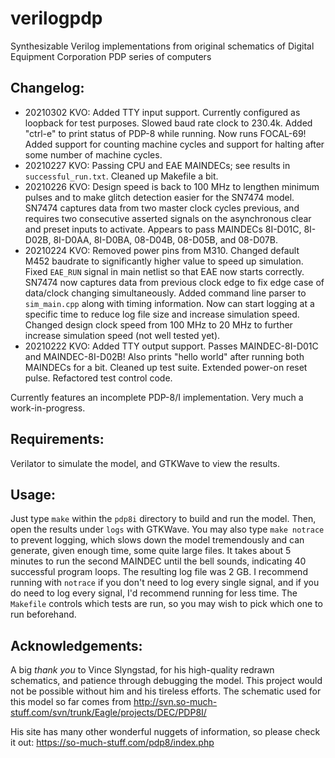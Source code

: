 # verilogpdp
Synthesizable Verilog implementations from original schematics of Digital
Equipment Corporation PDP series of computers

## Changelog:  
- 20210302 KVO: Added TTY input support. Currently configured as loopback for
test purposes. Slowed baud rate clock to 230.4k. Added "ctrl-e" to print status
of PDP-8 while running. Now runs FOCAL-69! Added support for counting machine cycles 
and support for halting after some number of machine cycles.
- 20210227 KVO: Passing CPU and EAE MAINDECs; see results in `successful_run.txt`.
Cleaned up Makefile a bit.
- 20210226 KVO: Design speed is back to 100 MHz to lengthen minimum pulses and
to make glitch detection easier for the SN7474 model. SN7474 captures data from
two master clock cycles previous, and requires two consecutive asserted signals
on the asynchronous clear and preset inputs to activate. Appears to pass 
MAINDECs 8I-D01C, 8I-D02B, 8I-D0AA, 8I-D0BA, 08-D04B, 08-D05B, and 08-D07B.
- 20210224 KVO: Removed power pins from M310. Changed default M452 baudrate to
significantly higher value to speed up simulation. Fixed `EAE_RUN` signal in
main netlist so that EAE now starts correctly. SN7474 now captures data from
previous clock edge to fix edge case of data/clock changing simultaneously.
Added command line parser to `sim_main.cpp` along with timing information. 
Now can start logging at a specific time to reduce log file size and increase
simulation speed. Changed design clock speed from 100 MHz to 20 MHz to further
increase simulation speed (not well tested yet).
- 20210222 KVO: Added TTY output support. Passes MAINDEC-8I-D01C and
MAINDEC-8I-D02B! Also prints "hello world" after running both MAINDECs
for a bit. Cleaned up test suite. Extended power-on reset pulse. Refactored
test control code.

Currently features an incomplete PDP-8/I implementation. Very much a
work-in-progress. 

## Requirements:
Verilator to simulate the model, and GTKWave to view the results.

## Usage:
Just type `make` within the `pdp8i` directory to build and run the model. Then,
open the results under `logs` with GTKWave. You may also type `make notrace` to
prevent logging, which slows down the model tremendously and can generate,
given enough time, some quite large files. It takes about 5 minutes to run the
second MAINDEC until the bell sounds, indicating 40 successful program loops.
The resulting log file was 2 GB. I recommend running with `notrace` if you don't
need to log every single signal, and if you do need to log every signal, I'd
recommend running for less time. The `Makefile` controls which tests are run,
so you may wish to pick which one to run beforehand.

## Acknowledgements:
A big *thank you* to Vince Slyngstad, for his high-quality redrawn schematics,
and patience through debugging the model. This project would not be possible
without him and his tireless efforts. The schematic used for this model so far
comes from http://svn.so-much-stuff.com/svn/trunk/Eagle/projects/DEC/PDP8I/

His site has many other wonderful nuggets of information, so please check it
out: https://so-much-stuff.com/pdp8/index.php
